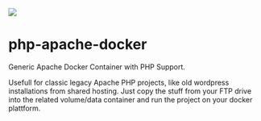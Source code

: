 [![](https://images.microbadger.com/badges/image/trunneml/php-apache.svg)](https://microbadger.com/images/trunneml/php-apache "Get your own image badge on microbadger.com")

# php-apache-docker
Generic Apache Docker Container with PHP Support.

Usefull for classic legacy Apache PHP projects, like old wordpress installations from shared hosting. Just copy the stuff from your FTP drive into the related volume/data container and run the project on your docker plattform.
